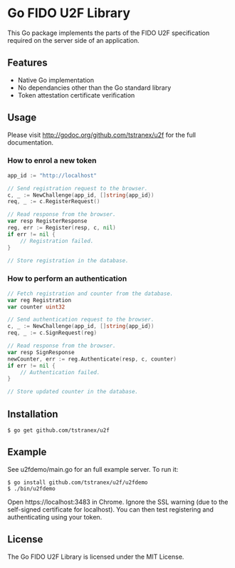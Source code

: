 # Go FIDO U2F Library

This Go package implements the parts of the FIDO U2F specification required on
the server side of an application.

## Features

- Native Go implementation
- No dependancies other than the Go standard library
- Token attestation certificate verification

## Usage

Please visit http://godoc.org/github.com/tstranex/u2f for the full
documentation.

### How to enrol a new token

```go
app_id := "http://localhost"

// Send registration request to the browser.
c, _ := NewChallenge(app_id, []string{app_id})
req, _ := c.RegisterRequest()

// Read response from the browser.
var resp RegisterResponse
reg, err := Register(resp, c, nil)
if err != nil {
    // Registration failed.
}

// Store registration in the database.
```

### How to perform an authentication

```go
// Fetch registration and counter from the database.
var reg Registration
var counter uint32

// Send authentication request to the browser.
c, _ := NewChallenge(app_id, []string{app_id})
req, _ := c.SignRequest(reg)

// Read response from the browser.
var resp SignResponse
newCounter, err := reg.Authenticate(resp, c, counter)
if err != nil {
    // Authentication failed.
}

// Store updated counter in the database.
```

## Installation

```
$ go get github.com/tstranex/u2f
```

## Example

See u2fdemo/main.go for an full example server. To run it:

```
$ go install github.com/tstranex/u2f/u2fdemo
$ ./bin/u2fdemo
```

Open https://localhost:3483 in Chrome.
Ignore the SSL warning (due to the self-signed certificate for localhost).
You can then test registering and authenticating using your token.

## License

The Go FIDO U2F Library is licensed under the MIT License.
